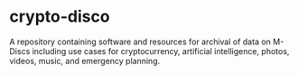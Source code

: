 # crypto-disco
A repository containing software and resources for archival of data on M-Discs including use cases for cryptocurrency, artificial intelligence, photos, videos, music, and emergency planning.
